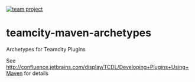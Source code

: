 [![team project](http://jb.gg/badges/team.svg)](https://confluence.jetbrains.com/display/ALL/JetBrains+on+GitHub)

teamcity-maven-archetypes
=========================

Archetypes for Teamcity Plugins

See http://confluence.jetbrains.com/display/TCDL/Developing+Plugins+Using+Maven for details
